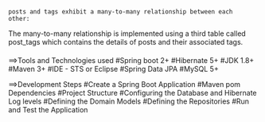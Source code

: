 ####
##
	posts and tags exhibit a many-to-many relationship between each
 	other:

The many-to-many relationship is implemented using a third 
	table called post_tags which contains the details of posts and 
	their associated tags.
####

==>Tools and Technologies used
#Spring boot 2+
#Hibernate 5+
#JDK 1.8+
#Maven 3+
#IDE - STS or Eclipse
#Spring Data JPA
#MySQL 5+


==>Development Steps
#Create a Spring Boot Application
#Maven pom Dependencies
#Project Structure
#Configuring the Database and Hibernate Log levels
#Defining the Domain Models
#Defining the Repositories
#Run and Test the Application